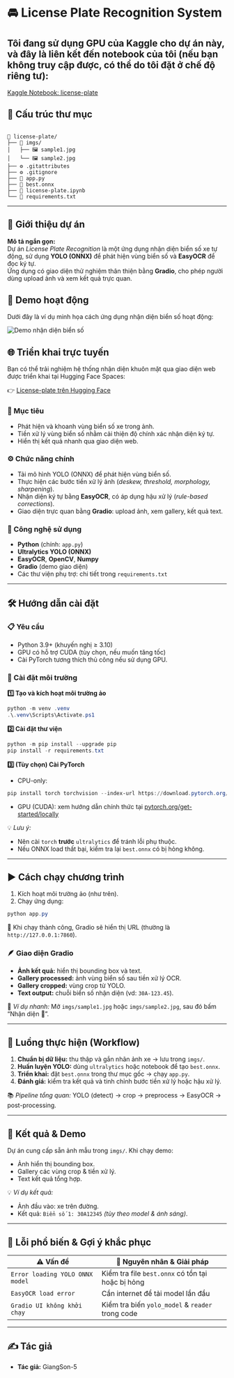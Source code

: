 # 🚘 License Plate Recognition System


## Tôi đang sử dụng GPU của Kaggle cho dự án này, và đây là liên kết đến notebook của tôi (nếu bạn không truy cập được, có thể do tôi đặt ở chế độ riêng tư):  
[Kaggle Notebook: license-plate](https://www.kaggle.com/code/nguyenquyetgiangson/license-plate)

## 📁 Cấu trúc thư mục

```

📂 license-plate/
├── 📁 imgs/
│   ├── 🖼️ sample1.jpg
│   └── 🖼️ sample2.jpg
├── ⚙️ .gitattributes
├── ⚙️ .gitignore
├── 🐍 app.py
├── 📄 best.onnx
├── 📄 license-plate.ipynb
└── 📄 requirements.txt

````

---

## 🚗 Giới thiệu dự án

**Mô tả ngắn gọn:**  
Dự án *License Plate Recognition* là một ứng dụng nhận diện biển số xe tự động, sử dụng **YOLO (ONNX)** để phát hiện vùng biển số và **EasyOCR** để đọc ký tự.  
Ứng dụng có giao diện thử nghiệm thân thiện bằng **Gradio**, cho phép người dùng upload ảnh và xem kết quả trực quan.

## 🎥 Demo hoạt động

Dưới đây là ví dụ minh họa cách ứng dụng nhận diện biển số hoạt động:

![Demo nhận diện biển số](https://github.com/GiangSon-5/license-plate/blob/main/demo/demo.gif)



## 🌐 Triển khai trực tuyến

Bạn có thể trải nghiệm hệ thống nhận diện khuôn mặt qua giao diện web được triển khai tại Hugging Face Spaces:

👉 [License-plate trên Hugging Face](https://huggingface.co/spaces/GiangSon-5/license-plate)


### 🎯 Mục tiêu
- Phát hiện và khoanh vùng biển số xe trong ảnh.  
- Tiền xử lý vùng biển số nhằm cải thiện độ chính xác nhận diện ký tự.  
- Hiển thị kết quả nhanh qua giao diện web.

### ⚙️ Chức năng chính
- Tải mô hình YOLO (ONNX) để phát hiện vùng biển số.  
- Thực hiện các bước tiền xử lý ảnh (*deskew, threshold, morphology, sharpening*).  
- Nhận diện ký tự bằng **EasyOCR**, có áp dụng hậu xử lý (*rule-based corrections*).  
- Giao diện trực quan bằng **Gradio**: upload ảnh, xem gallery, kết quả text.

### 🧩 Công nghệ sử dụng
- **Python** (chính: `app.py`)  
- **Ultralytics YOLO (ONNX)**  
- **EasyOCR**, **OpenCV**, **Numpy**  
- **Gradio** (demo giao diện)  
- Các thư viện phụ trợ: chi tiết trong `requirements.txt`

---

## 🛠️ Hướng dẫn cài đặt

### 📋 Yêu cầu
- Python 3.9+ (khuyến nghị ≥ 3.10)  
- GPU có hỗ trợ CUDA (tùy chọn, nếu muốn tăng tốc)  
- Cài PyTorch tương thích thủ công nếu sử dụng GPU.  

### 🔧 Cài đặt môi trường

**1️⃣ Tạo và kích hoạt môi trường ảo**
```powershell
python -m venv .venv
.\.venv\Scripts\Activate.ps1
````

**2️⃣ Cài đặt thư viện**

```powershell
python -m pip install --upgrade pip
pip install -r requirements.txt
```

**3️⃣ (Tùy chọn) Cài PyTorch**

* CPU-only:

```powershell
pip install torch torchvision --index-url https://download.pytorch.org/whl/cpu
```

* GPU (CUDA): xem hướng dẫn chính thức tại [pytorch.org/get-started/locally](https://pytorch.org/get-started/locally)

💡 *Lưu ý:*

* Nên cài `torch` **trước** `ultralytics` để tránh lỗi phụ thuộc.
* Nếu ONNX load thất bại, kiểm tra lại `best.onnx` có bị hỏng không.

---

## ▶️ Cách chạy chương trình

1. Kích hoạt môi trường ảo (như trên).
2. Chạy ứng dụng:

```powershell
python app.py
```

📍 Khi chạy thành công, Gradio sẽ hiển thị URL (thường là `http://127.0.0.1:7860`).

### 🪶 Giao diện Gradio

* **Ảnh kết quả:** hiển thị bounding box và text.
* **Gallery processed:** ảnh vùng biển số sau tiền xử lý OCR.
* **Gallery cropped:** vùng crop từ YOLO.
* **Text output:** chuỗi biển số nhận diện (vd: `30A-123.45`).

🧪 *Ví dụ nhanh:*
Mở `imgs/sample1.jpg` hoặc `imgs/sample2.jpg`, sau đó bấm “Nhận diện 🔎”.

---

## 🔁 Luồng thực hiện (Workflow)

1. **Chuẩn bị dữ liệu:** thu thập và gắn nhãn ảnh xe → lưu trong `imgs/`.
2. **Huấn luyện YOLO:** dùng `ultralytics` hoặc notebook để tạo `best.onnx`.
3. **Triển khai:** đặt `best.onnx` trong thư mục gốc → chạy `app.py`.
4. **Đánh giá:** kiểm tra kết quả và tinh chỉnh bước tiền xử lý hoặc hậu xử lý.

📚 *Pipeline tổng quan:*
YOLO (detect) → crop → preprocess → EasyOCR → post-processing.

---

## 📸 Kết quả & Demo

Dự án cung cấp sẵn ảnh mẫu trong `imgs/`.
Khi chạy demo:

* Ảnh hiển thị bounding box.
* Gallery các vùng crop & tiền xử lý.
* Text kết quả tổng hợp.

💡 *Ví dụ kết quả:*

* Ảnh đầu vào: xe trên đường.
* Kết quả: `Biển số 1: 30A12345` *(tùy theo model & ánh sáng)*.

---

## 🧩 Lỗi phổ biến & Gợi ý khắc phục

| ⚠️ Vấn đề                       | 💬 Nguyên nhân & Giải pháp                        |
| ------------------------------- | ------------------------------------------------- |
| `Error loading YOLO ONNX model` | Kiểm tra file `best.onnx` có tồn tại hoặc bị hỏng |
| `EasyOCR load error`            | Cần internet để tải model lần đầu                 |
| `Gradio UI không khởi chạy`     | Kiểm tra biến `yolo_model` & `reader` trong code  |

---

## ✍️ Tác giả 

* **Tác giả:** GiangSon-5



